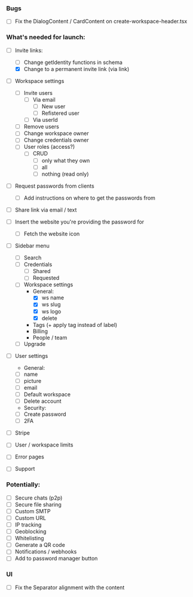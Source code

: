 ### Bugs

- [ ] Fix the DialogContent / CardContent on create-workspace-header.tsx

### What's needed for launch:

- [ ] Invite links:
    - [ ] Change getIdentity functions in schema
    - [x] Change to a permanent invite link (via link)

-   [ ] Workspace settings

    -   [ ] Invite users
        -   [ ] Via email
            -   [ ] New user
            -   [ ] Refistered user
        -   [ ] Via userId
    -   [ ] Remove users
    -   [ ] Change workspace owner
    -   [ ] Change credentials owner
    -   [ ] User roles (access?)
        -   [ ] CRUD
            -   [ ] only what they own
            -   [ ] all
            -   [ ] nothing (read only)

-   [ ] Request passwords from clients

    -   [ ] Add instructions on where to get the passwords from

-   [ ] Share link via email / text

-   [ ] Insert the website you're providing the password for

    -   [ ] Fetch the website icon

-   [ ] Sidebar menu

    -   [ ] Search
    -   [ ] Credentials
        -   [ ] Shared
        -   [ ] Requested
    -   [ ] Workspace settings
        -   General:
            -   [x] ws name
            -   [x] ws slug
            -   [x] ws logo
            -   [x] delete
        -   Tags (+ apply tag instead of label)
        -   Billing
        -   People / team
    -   [ ] Upgrade

-   [ ] User settings

    -   General:
    -   [ ] name
    -   [ ] picture
    -   [ ] email
    -   [ ] Default workspace
    -   [ ] Delete account
    -   Security:
    -   [ ] Create password
    -   [ ] 2FA

-   [ ] Stripe
-   [ ] User / workspace limits
-   [ ] Error pages
-   [ ] Support

### Potentially:

-   [ ] Secure chats (p2p)
-   [ ] Secure file sharing
-   [ ] Custom SMTP
-   [ ] Custom URL
-   [ ] IP tracking
-   [ ] Geoblocking
-   [ ] Whitelisting
-   [ ] Generate a QR code
-   [ ] Notifications / webhooks
-   [ ] Add to password manager button

###

### UI

-   [ ] Fix the Separator alignment with the content
